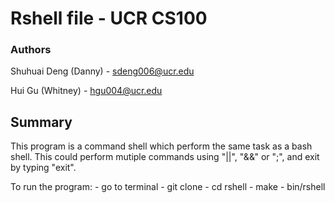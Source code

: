 # Rshell file - UCR CS100


### Authors
Shuhuai Deng (Danny) - sdeng006@ucr.edu

Hui Gu (Whitney) - hgu004@ucr.edu

## Summary

  This program is a command shell which perform the same task as a bash shell. This could perform mutiple commands using "||", "&&" or ";", and exit by typing "exit".
  
  To run the program:
      - go to terminal
      - git clone 
      - cd rshell
      - make
      - bin/rshell
      
     
      
  
